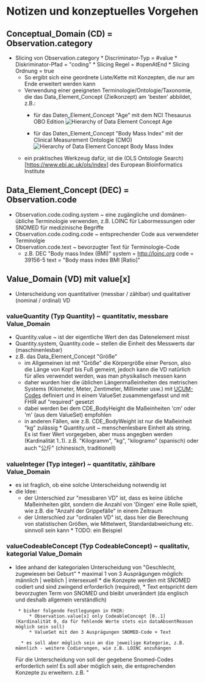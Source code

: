 # Notizen und konzeptuelles Vorgehen

## Conceptual_Domain (CD) = Observation.category
* Slicing von Observation.category
       * Discriminator-Typ = #value
       * Diskriminator-Pfad = "coding"
       * Slicing Regel = #openAtEnd
       * Slicing Ordnung = true
    * So ergibt sich eine geordnete Liste/Kette mit Konzepten, die nur am Ende erweitert werden kann
    * Verwendung einer geeigneten Terminologie/Ontologie/Taxonomie, die das Data_Element_Concept (Zielkonzept) am 'besten' abbildet, z.B.:
        * für das Daten_Element_Concept "Age" mit dem NCI Thesaurus OBO Edition
        ![Hierarchy of Data Element Concept Age](hierarchy-of-DEC-Age.png)

        * für das Daten_Element_Concept "Body Mass Index" mit der Clinical Measurement Ontologie (CMO)
        ![Hierarchy of Data Element Concept Body Mass Index](hierarchy-of-DEC-BodyMassIndex.png)
    * ein praktisches Werkzeug dafür, ist die (OLS Ontologie Search)[https://www.ebi.ac.uk/ols/index] des European Bioinformatics Institute

## Data_Element_Concept (DEC) = Observation.code
* Observation.code.coding.system ~ eine zugängliche und domänen-übliche Terminologie verwenden, z.B. LOINC für Labormessungen oder SNOMED für medizinische Begriffe
* Observation.code.coding.code ~ entsprechender Code aus verwendeter Terminolgie
* Observation.code.text ~ bevorzugter Text für Terminologie-Code
    * z.B. DEC "Body mass Index (BMI)"
        system = http://loinc.org
        code = 39156-5
        text = "Body mass index BMI [Ratio]"

## Value_Domain (VD) mit value[x]

   * Unterscheidung von quantitativer (messbar / zählbar) und qualitativer (nominal / ordinal) VD

### valueQuantity (Typ Quantity) ~ quantitativ, messbare Value_Domain
   * Quantity.value ~ ist der eigentliche Wert den das Datenelement misst
   * Quantity.system, Quantity.code ~ stellen die Einheit des Messwerts dar (maschinenlesbar)
   * z.B. das Data_Element_Concept "Größe"
        * im Allgemeinen ist mit "Größe" die Körpergröße einer Person, also die Länge von Kopf bis Fuß gemeint, jedoch kann die VD natürlich für alles verwendet werden, was man physikalisch messen kann
        * daher wurden hier die üblichen Längenmaßeinheiten des metrischen Systems (Kilometer, Meter, Zentimeter, Millimeter usw.) mit [UCUM-Codes](http://unitsofmeasure.org) definiert und in einem ValueSet zusammengefasst und mit FHIR auf "required" gesetzt
        * dabei werden bei dem CDE_BodyHeight die Maßeinheiten 'cm' oder 'm' (aus dem ValueSet) empfohlen 
        * in anderen Fällen, wie z.B. CDE_BodyWeight ist nur die Maßeinheit "kg" zulässig
    * Quantity.unit ~ menschenlesbare Einheit als string. Es ist fixer Wert vorgegeben, aber muss angegben werden (Kardinalität 1..1). 
        z.B. "Kilogramm", "kg", "kilogramo" (spanisch) oder auch "公斤" (chinesisch, traditionell)

### valueInteger (Typ integer) ~ quantitativ, zählbare Value_Domain
   * es ist fraglich, ob eine solche Unterscheidung notwendig ist 
   * die Idee: 
       * der Unterschied zur "messbaren VD" ist, dass es keine übliche Maßeinheiten gibt, sondern die Anzahl von 'Dingen' eine Rolle spielt, wie z.B. die "Anzahl der Grippefälle" in einem Zeitraum
       * der Unterschied zur "ordinalen VD" ist, dass hier die Berechnung von statistischen Größen, wie Mittelwert, Standardabweichung etc. sinnvoll sein kann
    * TODO: ein Beispiel 

### valueCodeableConcept (Typ CodeableConcept) ~ qualitativ, kategorial Value_Domain
* Idee anhand der kategorialen Unterscheidung von "Geschlecht, zugewiesen bei Geburt"
       * maximal 1 von 3 Ausprägungen möglich: männlich | weiblich | intersexuell
       * die Konzepte werden mit SNOMED codiert und sind zwingend erforderlich (required),
       * Text entspricht dem bevorzugten Term von SNOMED und bleibt unverändert (da englisch und deshalb allgemein verständlich)
            
       * bisher folgende Festlegungen in FHIR:
           * Observation.value[x] only CodeableConcept [0..1] (Kardinalität 0, da für fehlende Werte stets ein dataAbsentReason möglich sein soll)
           * ValueSet mit den 3 Ausprägungen SNOMED-Code + Text

        * es soll aber möglich sein an die jeweilige Kategorie, z.B. männlich - weitere Codierungen, wie z.B. LOINC anzuhängen
    
    Für die Unterscheidung von  soll der gegebene Snomed-Codes erforderlich sein! Es soll aber möglich sein, die entsprechenden Konzepte zu erweitern. z.B. "
